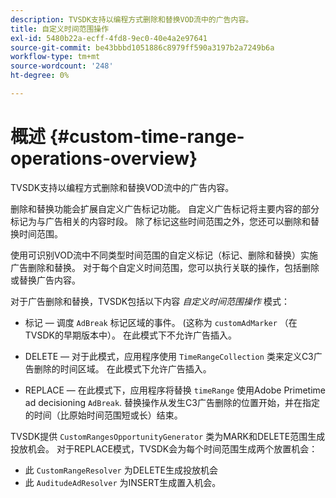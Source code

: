 ```yaml
---
description: TVSDK支持以编程方式删除和替换VOD流中的广告内容。
title: 自定义时间范围操作
exl-id: 5480b22a-ecff-4fd8-9ec0-40e4a2e97641
source-git-commit: be43bbbd1051886c8979ff590a3197b2a7249b6a
workflow-type: tm+mt
source-wordcount: '248'
ht-degree: 0%

---
```


# 概述 {#custom-time-range-operations-overview}

TVSDK支持以编程方式删除和替换VOD流中的广告内容。

删除和替换功能会扩展自定义广告标记功能。 自定义广告标记将主要内容的部分标记为与广告相关的内容时段。 除了标记这些时间范围之外，您还可以删除和替换时间范围。

<!--<a id="section_D3FE668CAF764DCC912373D5410C932C"></a>-->

使用可识别VOD流中不同类型时间范围的自定义标记（标记、删除和替换）实施广告删除和替换。 对于每个自定义时间范围，您可以执行关联的操作，包括删除或替换广告内容。

对于广告删除和替换，TVSDK包括以下内容 *自定义时间范围操作* 模式：

* 标记 — 调度 `AdBreak` 标记区域的事件。 (这称为 `customAdMarker` （在TVSDK的早期版本中）。 在此模式下不允许广告插入。

* DELETE — 对于此模式，应用程序使用 `TimeRangeCollection` 类来定义C3广告删除的时间区域。 在此模式下允许广告插入。
* REPLACE — 在此模式下，应用程序将替换 `timeRange` 使用Adobe Primetime ad decisioning `AdBreak`. 替换操作从发生C3广告删除的位置开始，并在指定的时间（比原始时间范围短或长）结束。

TVSDK提供 `CustomRangesOpportunityGenerator` 类为MARK和DELETE范围生成投放机会。 对于REPLACE模式，TVSDK会为每个时间范围生成两个放置机会：

* 此 `CustomRangeResolver` 为DELETE生成投放机会
* 此 `AuditudeAdResolver` 为INSERT生成置入机会。
